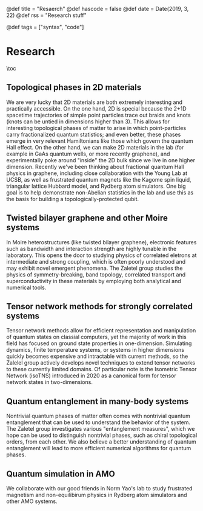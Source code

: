 @def title = "Resaerch"
@def hascode = false
@def date = Date(2019, 3, 22)
@def rss = "Research stuff"

@def tags = ["syntax", "code"]

# Research

\toc

## Topological phases in 2D materials

We are very lucky that 2D materials are both extremely interesting and practically accessible. On the one hand, 2D is special because the 2+1D spacetime trajectories of simple point particles trace out braids and knots (knots can be untied in dimensions higher than 3). This allows for interesting topological phases of matter to arise in which point-particles  carry fractionalized quantum statistics; and even better, these phases emerge in very relevant Hamiltonians like those which govern the quantum Hall effect. On the other hand, we can make 2D materials in the lab (for example in GaAs quantum wells, or more recently graphene), and experimentally poke around "inside" the 2D bulk since we live in one higher dimension. Recently we've been thinking about fractional quantum Hall physics in graphene, including close collaboration with the Young Lab at UCSB, as well as frustrated quantum magnets like the Kagome spin liquid, triangular lattice Hubbard model, and Rydberg atom simulators.  One big goal is to help demonstrate  non-Abelian statistics in the lab and use this as the basis for building a topologically-protected qubit.

## Twisted bilayer graphene and other Moire systems

In Moire heterostructures (like twisted bilayer graphene), electronic features such as bandwidth and interaction strength are highly tunable in the laboratory. This opens the door to studying physics of correlated eletrons at intermediate and strong coupling, which is often poorly understood and may exhibit novel emergent phenomena. The Zaletel group studies the physics of symmetry-breaking, band topology, correlated transport and superconductivity in these materials by employing both analytical and numerical tools.

## Tensor network methods for strongly correlated systems

Tensor network methods allow for efficient representation and manipulation of quantum states on classial computers, yet the majority of work in this field has focused on ground state properties in one-dimension. Simulating dynamics, finite temperature systems, or systems in higher dimensions quickly becomes expensive and intractable with current methods, so the Zalelel group actively develops novel techniques to extend tensor networks to these currently limited domains. Of particular note is the Isometric Tensor Network (isoTNS) introduced in 2020 as a canonical form for tensor network states in two-dimensions.

## Quantum entanglement in many-body systems

Nontrivial quantum phases of matter often comes with nontrivial quantum entanglement that can be used to understand the behavior of the system. The Zaletel group investigates various "entanglement measures", which we hope can be used to distinguish nontrivial phases, such as chiral topological orders, from each other. We also believe a better understanding of quantum entanglement will lead to more efficient numerical algorithms for quantum phases.

## Quantum simulation in AMO

We collaborate with our good friends in Norm Yao's lab to study frustrated magnetism and non-equilibirum physics in Rydberg atom simulators and other AMO systems. 

<!--

## Syntax

For more on this, read [Franklin documentation](https://franklinjl.org/syntax/markdown/#inline_and_display_maths)

You can use bold text:  **KIVC** You can also use italics, _bilayer graphene_, and combine them **_magic angle_**. Inline code can be shown using back ticks `likethis`. Multiline code blocks are shown using triple back ticks:

```julia
function pseudocode()
    # do awesome stuff here
    return awesome
end

```

You can also do inline math $\mathcal{T} = \sigma_y \mathcal{K}$ and display math:

$$ H = \sum_i Z_i Z_{i+1} + h \sum_i X_i$$

Multiline math:

\begin{align}

1 + 1 &= 2 \\
& = 2 + 0

\end{align}


You can also insert file.

\figalt{KIVC figure}{./figures/KIVC.PNG}

There is a way to add citation with automatic styling, but that feels like too much work tbh.


-->
